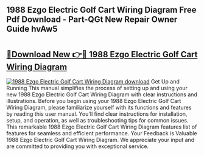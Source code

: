 ## 1988 Ezgo Electric Golf Cart Wiring Diagram Free Pdf Download - Part-QGt New Repair Owner Guide hvAw5

# <h2><a href="http://dfkl71.blite.top/?on=1988+Ezgo+Electric+Golf+Cart+Wiring+Diagram">🔗Download New 👉🔴 1988 Ezgo Electric Golf Cart Wiring Diagram</a></h2>

[![1988 Ezgo Electric Golf Cart Wiring Diagram download](https://i.imgur.com/lujVjoI.png)](http://dfkl71.blite.top/?on=1988+Ezgo+Electric+Golf+Cart+Wiring+Diagram)
Get Up and Running This manual simplifies the process of setting up and using your new 1988 Ezgo Electric Golf Cart Wiring Diagram with clear instructions and illustrations. Before you begin using your 1988 Ezgo Electric Golf Cart Wiring Diagram, please familiarize yourself with its functions and features by reading this user manual. You'll find clear instructions for installation, setup, and operation, as well as troubleshooting tips for common issues. This remarkable 1988 Ezgo Electric Golf Cart Wiring Diagram features list of features for seamless and efficient performance. Your Feedback is Valuable 1988 Ezgo Electric Golf Cart Wiring Diagram. We appreciate your input and are committed to providing you with exceptional service.
